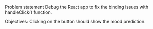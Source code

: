 Problem statement
Debug the React app to fix the binding issues with handleClick() function.

Objectives:
Clicking on the button should show the mood prediction.
